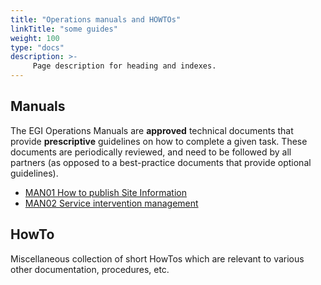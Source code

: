 ```yaml
---
title: "Operations manuals and HOWTOs"
linkTitle: "some guides"
weight: 100
type: "docs"
description: >-
     Page description for heading and indexes.
---
```


## Manuals

The EGI Operations Manuals are **approved** technical documents that provide **prescriptive** guidelines on how to complete a given task. These documents are periodically reviewed, and need to be followed by all partners (as opposed to a best-practice documents that provide optional guidelines).
- [MAN01 How to publish Site Information](https://wiki.egi.eu/wiki/MAN01_How_to_publish_Site_Information)
- [MAN02 Service intervention management](https://wiki.egi.eu/wiki/MAN02_Service_intervention_management)

## HowTo

Miscellaneous collection of short HowTos which are relevant to various other documentation, procedures, etc.
